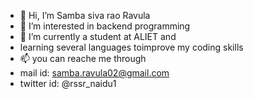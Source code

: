 - 👋 Hi, I’m Samba siva rao Ravula
- 👀 I’m interested in backend programming
- 🌱 I’m currently a student at ALIET and
-  learning several languages toimprove my coding skills
- 📫 you can reache me through 
- mail id: samba.ravula02@gmail.com
- twitter id: @rssr_naidu1
